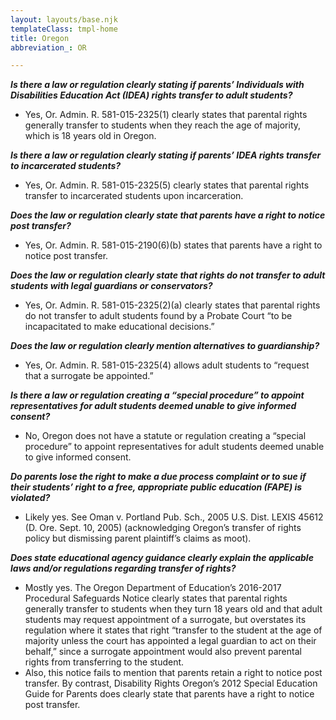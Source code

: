 ```yaml
---
layout: layouts/base.njk
templateClass: tmpl-home
title: Oregon
abbreviation_: OR

---
```

**_Is there a law or regulation clearly stating if parents’ Individuals with Disabilities Education Act (IDEA) rights transfer to adult students?_**	

* Yes, Or. Admin. R. 581-015-2325(1) clearly states that parental rights generally transfer to students when they reach the age of majority, which is 18 years old in Oregon.

**_Is there a law or regulation clearly stating if parents’ IDEA rights transfer to incarcerated students?_**	

* Yes, Or. Admin. R. 581-015-2325(5) clearly states that parental rights transfer to incarcerated students upon incarceration.

**_Does the law or regulation clearly state that parents have a right to notice post transfer?_**	

* Yes, Or. Admin. R. 581-015-2190(6)(b) states that parents have a right to notice post transfer. 

**_Does the law or regulation clearly state that rights do not transfer to adult students with legal guardians or conservators?_**	

* Yes, Or. Admin. R. 581-015-2325(2)(a) clearly states that parental rights do not transfer to adult students found by a Probate Court “to be incapacitated to make educational decisions.”

**_Does the law or regulation clearly mention alternatives to guardianship?_**	

* Yes, Or. Admin. R. 581-015-2325(4) allows adult students to “request that a surrogate be appointed.”

**_Is there a law or regulation creating a “special procedure” to appoint representatives for adult students deemed unable to give informed consent?_** 	

* No, Oregon does not have a statute or regulation creating a “special procedure” to appoint representatives for adult students deemed unable to give informed consent.

**_Do parents lose the right to make a due process complaint or to sue if their students’ right to a free, appropriate public education (FAPE) is violated?_**	

* Likely yes. See Oman v. Portland Pub. Sch., 2005 U.S. Dist. LEXIS 45612 (D. Ore. Sept. 10, 2005) (acknowledging Oregon’s transfer of rights policy but dismissing parent plaintiff’s claims as moot).

**_Does state educational agency guidance clearly explain the applicable laws and/or regulations regarding transfer of rights?_**	

* Mostly yes. The Oregon Department of Education’s 2016-2017 Procedural Safeguards Notice clearly states that parental rights generally transfer to students when they turn 18 years old and that adult students may request appointment of a surrogate, but overstates its regulation where it states that right “transfer to the student at the age of majority unless the court has appointed a legal guardian to act on their behalf,” since a surrogate appointment would also prevent parental rights from transferring to the student. 
* Also, this notice fails to mention that parents retain a right to notice post transfer. By contrast, Disability Rights Oregon’s 2012 Special Education Guide for Parents does clearly state that parents have a right to notice post transfer.
